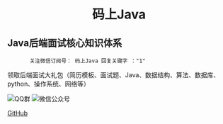 <h1 align="center">码上Java</h1>

<h2>Java后端面试核心知识体系</h2>

           关注微信订阅号： 码上Java 回复关键字 ："1"   
领取后端面试大礼包（简历模板、面试题、Java、数据结构、算法、数据库、python、操作系统、网络等）

![QQ群](https://img.shields.io/badge/QQ%E7%BE%A4-660108379-yellowgreen.svg)
![微信公众号](https://img.shields.io/badge/微信公众号-码上Java-yellowgreen.svg)


[GitHub](https://github.com/msJavaCoder/msJava)